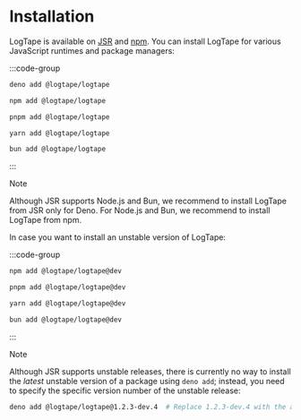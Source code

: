 Installation
============

LogTape is available on [JSR] and [npm].  You can install LogTape for various
JavaScript runtimes and package managers:

:::code-group

~~~~ sh [Deno]
deno add @logtape/logtape
~~~~

~~~~ sh [npm]
npm add @logtape/logtape
~~~~

~~~~ sh [pnpm]
pnpm add @logtape/logtape
~~~~

~~~~ sh [Yarn]
yarn add @logtape/logtape
~~~~

~~~~ sh [Bun]
bun add @logtape/logtape
~~~~

:::

> [!NOTE]
> Although JSR supports Node.js and Bun, we recommend to install LogTape from
> JSR only for Deno.  For Node.js and Bun, we recommend to install LogTape from
> npm.

In case you want to install an unstable version of LogTape:

:::code-group

~~~~ sh [npm]
npm add @logtape/logtape@dev
~~~~

~~~~ sh [pnpm]
pnpm add @logtape/logtape@dev
~~~~

~~~~ sh [Yarn]
yarn add @logtape/logtape@dev
~~~~

~~~~ sh [Bun]
bun add @logtape/logtape@dev
~~~~

:::

> [!NOTE]
> Although JSR supports unstable releases, there is currently no way to install
> the *latest* unstable version of a package using `deno add`; instead, you need
> to specify the specific version number of the unstable release:
>
> ~~~~ sh
> deno add @logtape/logtape@1.2.3-dev.4  # Replace 1.2.3-dev.4 with the actual version number
> ~~~~

[JSR]: https://jsr.io/@logtape/logtape
[npm]: https://www.npmjs.com/package/@logtape/logtape